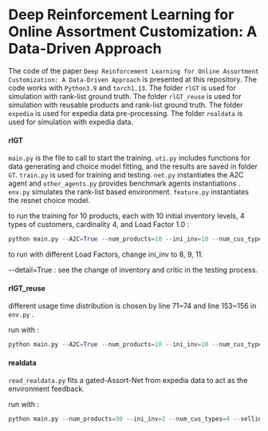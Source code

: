 # Deep Reinforcement Learning for Online Assortment Customization: A Data-Driven Approach

The code of the paper `Deep Reinforcement Learning for Online Assortment Customization: A Data-Driven Approach` is presented at this repository. The code works with `Python3.9` and `torch1.13`. The folder  `rlGT` is used for simulation with rank-list ground truth.  The folder  `rlGT_reuse` is used for simulation with reusable products and rank-list ground truth. The folder  `expedia` is used for expedia data pre-processing.  The folder  `realdata` is used for simulation with expedia data.  

#### rlGT

`main.py` is the file to call to start the training.  `uti.py` includes functions for data generating and choice model fitting, and the results are saved in folder `GT`. `train.py` is used for training and testing. `net.py` instantiates the A2C agent and `other_agents.py` provides benchmark agents instantiations . `env.py` simulates the rank-list based environment. `feature.py` instantiates the resnet choice model. 

to run the training for 10 products, each with 10 initial inventory levels, 4 types of customers, cardinality 4, and Load Factor 1.0 :

```python
python main.py --A2C=True --num_products=10 --ini_inv=10 --num_cus_types=4 --cardinality=4 --seed_range=20 --net_seed=10 --net_seed=0 --share_lr=0.001 --actor_lr=0.0001 --critic_lr=0.0001 --step=100 --lr_min=0.00001 --e_rate=0.001 --a_rate=1 --c_rate=1 --lr_decay_lambda=0.999
```

to run with different Load Factors, change ini_inv to 8, 9, 11.

--detail=True : see the change of inventory and critic in the testing process.

#### rlGT_reuse

different usage time distribution is chosen by line 71~74 and line 153~156 in `env.py` .

run with :

```python
python main.py --A2C=True --num_products=10 --ini_inv=10 --num_cus_types=4 --cardinality=4 --seed_range=20 --net_seed=10 --net_seed=0 --share_lr=0.001 --actor_lr=0.0001 --critic_lr=0.0001 --step=100 --lr_min=0.0001 --e_rate=0.001 --a_rate=1 --c_rate=1 --lr_decay_lambda=0.999
```

#### realdata

 `read_realdata.py` fits a gated-Assort-Net from expedia data to act as the environment feedback.

run with :

```python
python main.py --num_products=30 --ini_inv=2 --num_cus_types=4 --selling_length=200 --seed_range=20 --net_seed=47 --share_lr=0.005 --actor_lr=0.005 --critic_lr=0.01 --step=50 --lr_min=0.00001 --e_rate=0.001 --a_rate=1 --c_rate=1 --lr_decay_lambda=0.999
```

